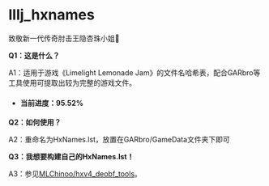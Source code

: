 # lllj_hxnames

致敬新一代传奇肘击王隐杏珠小姐🫡

**Q1：这是什么？**

A1：适用于游戏《Limelight Lemonade Jam》的文件名哈希表，配合GARbro等工具使用可提取出较为完整的游戏文件。

- #### **当前进度：95.52%**

**Q2：如何使用？**

A2：重命名为HxNames.lst，放置在GARbro/GameData文件夹下即可

**Q3：我想要构建自己的HxNames.lst！**

A3：参见[MLChinoo/hxv4_deobf_tools](https://github.com/MLChinoo/hxv4_deobf_tools)。
